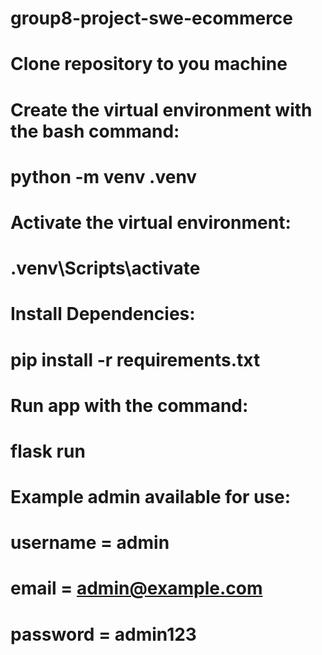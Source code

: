 # group8-project-swe-ecommerce

# Clone repository to you machine
# Create the virtual environment with the bash command:
 # python -m venv .venv
# Activate the virtual environment:
 # .venv\Scripts\activate
# Install Dependencies:
 # pip install -r requirements.txt
# Run app with the command:
# flask run

# Example admin available for use:
 # username = admin
 # email = admin@example.com
 # password = admin123